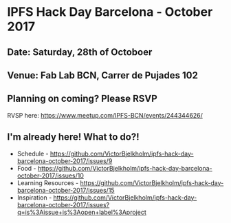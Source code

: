# IPFS Hack Day Barcelona - October 2017

## Date: Saturday, 28th of Octoboer

## Venue: Fab Lab BCN, Carrer de Pujades 102

## Planning on coming? Please RSVP

RVSP here: https://www.meetup.com/IPFS-BCN/events/244344626/

## I'm already here! What to do?!

- Schedule - https://github.com/VictorBjelkholm/ipfs-hack-day-barcelona-october-2017/issues/9
- Food - https://github.com/VictorBjelkholm/ipfs-hack-day-barcelona-october-2017/issues/10
- Learning Resources - https://github.com/VictorBjelkholm/ipfs-hack-day-barcelona-october-2017/issues/15
- Inspiration - https://github.com/VictorBjelkholm/ipfs-hack-day-barcelona-october-2017/issues?q=is%3Aissue+is%3Aopen+label%3Aproject
